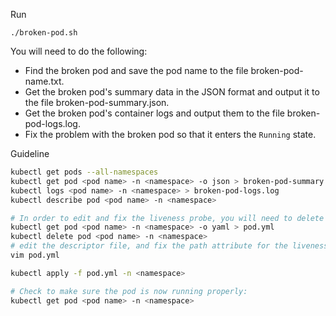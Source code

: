 Run

    ./broken-pod.sh

You will need to do the following:

- Find the broken pod and save the pod name to the file broken-pod-name.txt.
- Get the broken pod's summary data in the JSON format and output it to the file broken-pod-summary.json.
- Get the broken pod's container logs and output them to the file broken-pod-logs.log.
- Fix the problem with the broken pod so that it enters the `Running` state.

Guideline

```sh
kubectl get pods --all-namespaces
kubectl get pod <pod name> -n <namespace> -o json > broken-pod-summary.json
kubectl logs <pod name> -n <namespace> > broken-pod-logs.log
kubectl describe pod <pod name> -n <namespace>

# In order to edit and fix the liveness probe, you will need to delete and recreate the pod
kubectl get pod <pod name> -n <namespace> -o yaml > pod.yml
kubectl delete pod <pod name> -n <namespace>
# edit the descriptor file, and fix the path attribute for the liveness probe (it should say /healthz, not /ealthz):
vim pod.yml

kubectl apply -f pod.yml -n <namespace>

# Check to make sure the pod is now running properly:
kubectl get pod <pod name> -n <namespace>
```
